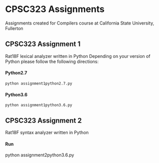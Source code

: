 # CPSC323 Assignments
Assignments created for Compilers course at California State University, Fullerton

## CPSC323 Assignment 1

Rat18F lexical analyzer written in Python
Depending on your version of Python please follow the following directions:

#### Python2.7
`python assignment1python2.7.py`

#### Python3.6
`python assignment1python3.6.py`


## CPSC323 Assignment 2

Rat18F syntax analyzer written in Python

#### Run
python assignment2python3.6.py